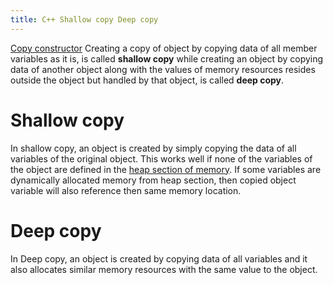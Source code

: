 ```yaml
---
title: C++ Shallow copy Deep copy
---
```

[Copy constructor](https://www.geeksforgeeks.org/shallow-copy-and-deep-copy-in-c/)
Creating a copy of object by copying data of all member variables as it is, is called **shallow copy** 
while creating an object by copying data of another object along with the values of memory resources resides outside the object but handled by that object, is called **deep copy**.
# Shallow copy
In shallow copy, an object is created by simply copying the data of all variables of the original object.
This works well if none of the variables of the object are defined in the [heap section of memory](https://www.geeksforgeeks.org/stack-vs-heap-memory-allocation/). If some variables are dynamically allocated memory from heap section, then copied object variable will also reference then same memory location.
# Deep copy
In Deep copy, an object is created by copying data of all variables and it also allocates similar memory resources with the same value to the object.

